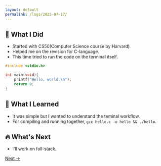 ```yaml
---
layout: default
permalink: /logs/2025-07-17/
---
```


## 🚀 What I Did
- Started with CS50(Computer Science course by Harvard).
- Helped me on the revision for C-language.
- This time tried to run the code on the terminal itself.

```c
#include <stdio.h>

int main(void){
    printf("Hello, world.\n");
    return 0;
}
```

## 🧠 What I Learned
- It was simple but I wanted to understand the teminal workflow.
- For compiling and running together, `gcc hello.c -o hello && ./hello`.

## 🔥 What's Next
- I'll work on full-stack.

<div class="nav-links">
<a href="{{ site.baseurl }}/logs/2025-07-18/">Next →</a>
</div>

